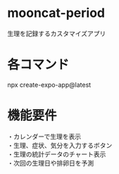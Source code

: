 # mooncat-period
生理を記録するカスタマイズアプリ

# 各コマンド
npx create-expo-app@latest

# 機能要件
・カレンダーで生理を表示  
・生理、症状、気分を入力するボタン  
・生理の統計データのチャート表示  
・次回の生理日や排卵日を予測